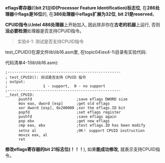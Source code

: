 **eflags寄存器**的**bit 21**是**ID(Processor Feature Identification)标志位**, 在**286处理器**中**flags是16位**的, 在**386处理器**中**eflags扩展为32位**, **bit 21是reserved**。

**CPUID指令**从**Intel 486处理器**上开始加入, 因此除非你在**古老的机器**上运行, 否则**没必要检测**处理器是否支持CPUID指令。

>实验4-1: 测试是否支持CPUID指令

test\_CPUID()在源文件lib\lib16.asm里, 在topic04\ex4-1\目录有实验代码: 

代码清单4-1(lib\lib16.asm): 

```assembly
;---------------------------------------------------
; test_CPUID(): 测试是否支持 CPUID 指令
; output: 
;                1 - support,  0 - no support
;---------------------------------------------------
__test_CPUID: 
      pushfd                    ;save eflags DWORD size
      mov eax, dword [esp]      ;get old eflags
      xor dword [esp], 0x200000 ;xor the eflags.ID bit
      popfd                     ;set eflags register
      pushfd                    ;save eflags again
      pop ebx                   ;get new eflags
      cmp eax, ebx              ;test eflags.ID has been modify
      setnz al                  ;OK！ support CPUID instruction
      movzx eax, al
      ret
```

**修改eflags寄存器的bit 21标志位(！！！**), 如果**能成功修改**, 就表示支持CPUID指令。